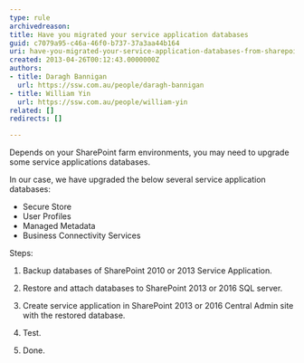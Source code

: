 ```yaml
---
type: rule
archivedreason: 
title: Have you migrated your service application databases
guid: c7079a95-c46a-46f0-b737-37a3aa44b164
uri: have-you-migrated-your-service-application-databases-from-sharepoint-2010-to-2013
created: 2013-04-26T00:12:43.0000000Z
authors:
- title: Daragh Bannigan
  url: https://ssw.com.au/people/daragh-bannigan
- title: William Yin
  url: https://ssw.com.au/people/william-yin
related: []
redirects: []

---
```


Depends on your SharePoint farm environments, you may need to upgrade some service applications databases.


<!--endintro-->

In our case, we have upgraded the below several service application databases:

* Secure Store
* User Profiles
* Managed Metadata
* Business Connectivity Services


Steps:

1. Backup databases of SharePoint 2010 or 2013 Service Application.

2. Restore and attach databases to SharePoint 2013 or 2016 SQL server.

3. Create service application in SharePoint 2013 or 2016 Central Admin site with the restored database.

4. Test.

5. Done.
